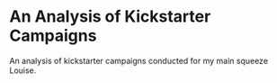 # An Analysis of Kickstarter Campaigns
An analysis of kickstarter campaigns conducted for my main squeeze Louise. 
